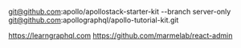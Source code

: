 git@github.com:apollo/apollostack-starter-kit --branch server-only
git@github.com:apollographql/apollo-tutorial-kit.git



https://learngraphql.com
https://github.com/marmelab/react-admin


